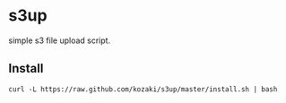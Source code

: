 s3up
====

simple s3 file upload script.

## Install

```shell
curl -L https://raw.github.com/kozaki/s3up/master/install.sh | bash
````
